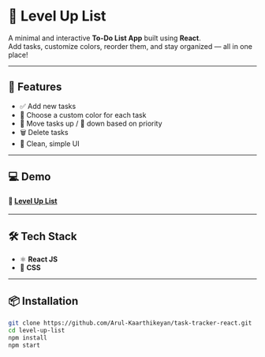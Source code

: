 # 📝 Level Up List

A minimal and interactive **To-Do List App** built using **React**.  
Add tasks, customize colors, reorder them, and stay organized — all in one place!

---

## 🚀 Features

- ✅ Add new tasks  
- 🎨 Choose a custom color for each task  
- 🔼 Move tasks up / 🔽 down based on priority  
- 🗑️ Delete tasks  
- 🧼 Clean, simple UI  

---

## 💻 Demo
#### 🔗 [Level Up List ](https://Arul-Kaarthikeyan.github.io/task-tracker-react/)

---

## 🛠️ Tech Stack

- ⚛️ **React JS**
- 🎨 **CSS**

---

## 📦 Installation

```bash
git clone https://github.com/Arul-Kaarthikeyan/task-tracker-react.git
cd level-up-list
npm install
npm start
